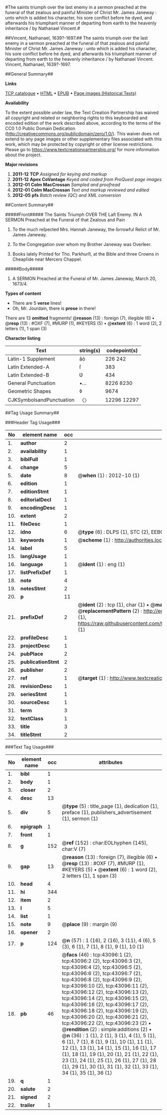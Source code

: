 #The saints triumph over the last enemy in a sermon preached at the funeral of that zealous and painful Minister of Christ Mr. James Janeway : unto which is added his character, his sore conflict before he dyed, and afterwards his triumphant manner of departing from earth to the heavenly inheritance / by Nathanael Vincent.#

##Vincent, Nathanael, 1639?-1697.##
The saints triumph over the last enemy in a sermon preached at the funeral of that zealous and painful Minister of Christ Mr. James Janeway : unto which is added his character, his sore conflict before he dyed, and afterwards his triumphant manner of departing from earth to the heavenly inheritance / by Nathanael Vincent.
Vincent, Nathanael, 1639?-1697.

##General Summary##

**Links**

[TCP catalogue](http://www.ota.ox.ac.uk/tcp/)  • 
[HTML](http://tei.it.ox.ac.uk/tcp/Texts-HTML/free/A64/A64971.html)  • 
[EPUB](http://tei.it.ox.ac.uk/tcp/Texts-EPUB/free/A64/A64971.epub) • 
[Page images (Historical Texts)](https://historicaltexts.jisc.ac.uk/eebo-09436321e)

**Availability**

To the extent possible under law, the Text Creation Partnership has waived all copyright and related or neighboring rights to this keyboarded and encoded edition of the work described above, according to the terms of the CC0 1.0 Public Domain Dedication (http://creativecommons.org/publicdomain/zero/1.0/). This waiver does not extend to any page images or other supplementary files associated with this work, which may be protected by copyright or other license restrictions. Please go to https://www.textcreationpartnership.org/ for more information about the project.

**Major revisions**

1. __2011-12__ __TCP__ *Assigned for keying and markup*
1. __2011-12__ __Apex CoVantage__ *Keyed and coded from ProQuest page images*
1. __2012-01__ __Colm MacCrossan__ *Sampled and proofread*
1. __2012-01__ __Colm MacCrossan__ *Text and markup reviewed and edited*
1. __2012-05__ __pfs__ *Batch review (QC) and XML conversion*

##Content Summary##

#####Front#####
The Saints Triumph OVER THE Laſt Enemy. IN A SERMON Preached at the Funeral of that Zealous and Pain
1. To the much reſpected Mrs. Hannah Janeway, the ſorrowful Relict of Mr. James Janeway.

1. To the Congregation over whom my Brother Janeway was Overſeer.

1. Books lately Printed for Tho. Parkhurſt, at the Bible and three Crowns in Cheapſide near Mercers Chappel.

#####Body#####

1. A SERMON Preached at the Funeral of Mr. James Janeway, March 20, 1673/4.

**Types of content**

  * There are 5 **verse** lines!
  * Oh, Mr. Jourdain, there is **prose** in there!

There are 13 **omitted** fragments! 
 @__reason__ (13) : foreign (7), illegible (6)  •  @__resp__ (13) : #OXF (7), #MURP (1), #KEYERS (5)  •  @__extent__ (6) : 1 word (2), 2 letters (1), 1 span (3)

**Character listing**


|Text|string(s)|codepoint(s)|
|---|---|---|
|Latin-1 Supplement|âò|226 242|
|Latin Extended-A|ſ|383|
|Latin Extended-B|Ʋ|434|
|General Punctuation|•…|8226 8230|
|Geometric Shapes|◊|9674|
|CJKSymbolsandPunctuation|〈〉|12296 12297|

##Tag Usage Summary##

###Header Tag Usage###

|No|element name|occ|attributes|
|---|---|---|---|
|1.|__author__|2||
|2.|__availability__|1||
|3.|__biblFull__|1||
|4.|__change__|5||
|5.|__date__|8| @__when__ (1) : 2012-10 (1)|
|6.|__edition__|1||
|7.|__editionStmt__|1||
|8.|__editorialDecl__|1||
|9.|__encodingDesc__|1||
|10.|__extent__|2||
|11.|__fileDesc__|1||
|12.|__idno__|6| @__type__ (6) : DLPS (1), STC (2), EEBO-CITATION (1), OCLC (1), VID (1)|
|13.|__keywords__|1| @__scheme__ (1) : http://authorities.loc.gov/ (1)|
|14.|__label__|5||
|15.|__langUsage__|1||
|16.|__language__|1| @__ident__ (1) : eng (1)|
|17.|__listPrefixDef__|1||
|18.|__note__|4||
|19.|__notesStmt__|2||
|20.|__p__|11||
|21.|__prefixDef__|2| @__ident__ (2) : tcp (1), char (1)  •  @__matchPattern__ (2) : ([0-9\-]+):([0-9IVX]+) (1), (.+) (1)  •  @__replacementPattern__ (2) : http://eebo.chadwyck.com/downloadtiff?vid=$1&page=$2 (1), https://raw.githubusercontent.com/textcreationpartnership/Texts/master/tcpchars.xml#$1 (1)|
|22.|__profileDesc__|1||
|23.|__projectDesc__|1||
|24.|__pubPlace__|2||
|25.|__publicationStmt__|2||
|26.|__publisher__|2||
|27.|__ref__|1| @__target__ (1) : http://www.textcreationpartnership.org/docs/. (1)|
|28.|__revisionDesc__|1||
|29.|__seriesStmt__|1||
|30.|__sourceDesc__|1||
|31.|__term__|3||
|32.|__textClass__|1||
|33.|__title__|3||
|34.|__titleStmt__|2||


###Text Tag Usage###

|No|element name|occ|attributes|
|---|---|---|---|
|1.|__bibl__|1||
|2.|__body__|1||
|3.|__closer__|2||
|4.|__desc__|13||
|5.|__div__|5| @__type__ (5) : title_page (1), dedication (1), preface (1), publishers_advertisement (1), sermon (1)|
|6.|__epigraph__|1||
|7.|__front__|1||
|8.|__g__|152| @__ref__ (152) : char:EOLhyphen (145), char:V (7)|
|9.|__gap__|13| @__reason__ (13) : foreign (7), illegible (6)  •  @__resp__ (13) : #OXF (7), #MURP (1), #KEYERS (5)  •  @__extent__ (6) : 1 word (2), 2 letters (1), 1 span (3)|
|10.|__head__|4||
|11.|__hi__|344||
|12.|__item__|2||
|13.|__l__|5||
|14.|__list__|1||
|15.|__note__|9| @__place__ (9) : margin (9)|
|16.|__opener__|2||
|17.|__p__|124| @__n__ (57) : 1 (16), 2 (16), 3 (11), 4 (6), 5 (3), 6 (1), 7 (1), 8 (1), 9 (1), 10 (1)|
|18.|__pb__|46| @__facs__ (46) : tcp:43096:1 (2), tcp:43096:2 (2), tcp:43096:3 (2), tcp:43096:4 (2), tcp:43096:5 (2), tcp:43096:6 (2), tcp:43096:7 (2), tcp:43096:8 (2), tcp:43096:9 (2), tcp:43096:10 (2), tcp:43096:11 (2), tcp:43096:12 (2), tcp:43096:13 (2), tcp:43096:14 (2), tcp:43096:15 (2), tcp:43096:16 (2), tcp:43096:17 (2), tcp:43096:18 (2), tcp:43096:19 (2), tcp:43096:20 (2), tcp:43096:21 (2), tcp:43096:22 (2), tcp:43096:23 (2)  •  @__rendition__ (2) : simple:additions (2)  •  @__n__ (36) : 1 (1), 2 (1), 3 (1), 4 (1), 5 (1), 6 (1), 7 (1), 8 (1), 9 (1), 10 (1), 11 (1), 12 (1), 13 (1), 14 (1), 15 (1), 16 (1), 17 (1), 18 (1), 19 (1), 20 (1), 21 (1), 22 (1), 23 (1), 24 (1), 25 (1), 26 (1), 27 (1), 28 (1), 29 (1), 30 (1), 31 (1), 32 (1), 33 (1), 34 (1), 35 (1), 36 (1)|
|19.|__q__|1||
|20.|__salute__|2||
|21.|__signed__|2||
|22.|__trailer__|1||
